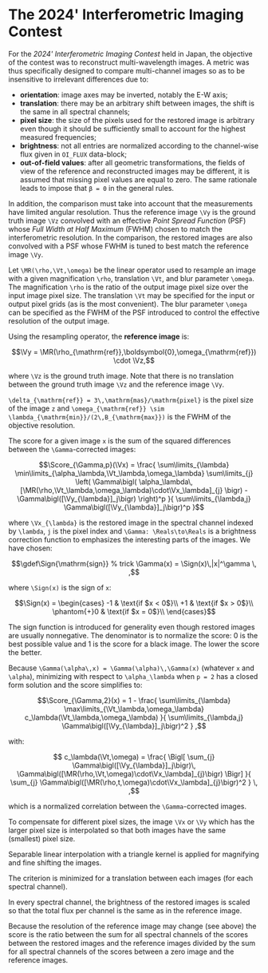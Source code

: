# The 2024' Interferometric Imaging Contest

For the _2024' Interferometric Imaging Contest_ held in Japan,
the objective of the contest was to reconstruct multi-wavelength images. A metric was thus
specifically designed to compare multi-channel images so as to be insensitive to
irrelevant differences due to:

* **orientation**: image axes may be inverted, notably the E-W axis;
* **translation**: there may be an arbitrary shift between images, the shift is the same
  in all spectral channels;
* **pixel size**: the size of the pixels used for the restored image is arbitrary even
  though it should be sufficiently small to account for the highest measured frequencies;
* **brightness**: not all entries are normalized according to the channel-wise flux given
  in `OI_FLUX` data-block;
* **out-of-field values**: after all geometric transformations, the fields of view of the
  reference and reconstructed images may be different, it is assumed that missing pixel
  values are equal to zero. The same rationale leads to impose that ``β = 0`` in the
  general rules.

In addition, the comparison must take into account that the measurements have limited
angular resolution. Thus the reference image ``\Vy`` is the ground truth image ``\Vz``
convolved with an effective _Point Spread Function_ (PSF) whose _Full Width at Half
Maximum_ (FWHM) chosen to match the interferometric resolution. In the comparison, the
restored images are also convolved with a PSF whose FWHM is tuned to best match the
reference image ``\Vy``.

Let ``\MR(\rho,\Vt,\omega)`` be the linear operator used to resample an image with a given
magnification ``\rho``, translation ``\Vt``, and blur parameter ``\omega``. The
magnification ``\rho`` is the ratio of the output image pixel size over the input image
pixel size. The translation ``\Vt`` may be specified for the input or output pixel grids
(as is the most convenient). The blur parameter ``\omega`` can be specified as the FWHM of
the PSF introduced to control the effective resolution of the output image.

Using the resampling operator, the **reference image** is:

``` math
\Vy = \MR(\rho_{\mathrm{ref}},\boldsymbol{0},\omega_{\mathrm{ref}}) \cdot \Vz,
```

where ``\Vz`` is the ground truth image. Note that there is no translation between the
ground truth image ``\Vz`` and the reference image ``\Vy``.

``\delta_{\mathrm{ref}} = 3\,\mathrm{mas}/\mathrm{pixel}`` is the pixel size of the image
``z`` and ``\omega_{\mathrm{ref}} \sim \lambda_{\mathrm{min}}/(2\,B_{\mathrm{max}})`` is
the FWHM of the objective resolution.

The score for a given image ``x`` is the sum of the squared differences between the
``\Gamma``-corrected images:

``` math
\Score_{\Gamma,p}(\Vx) = \frac{
  \sum\limits_{\lambda} \min\limits_{\alpha_\lambda,\Vt_\lambda,\omega_\lambda}
  \sum\limits_{j} \left(
      \Gamma\bigl(
        \alpha_\lambda\,
        [\MR(\rho,\Vt_\lambda,\omega_\lambda)\cdot\Vx_\lambda]_{j}
      \bigr)
      - \Gamma\bigl([\Vy_{\lambda}]_j\bigr)
     \right)^p
  }{
    \sum\limits_{\lambda,j} \Gamma\bigl([\Vy_{\lambda}]_j\bigr)^p
  }
```

where ``\Vx_{\lambda}`` is the restored image in the spectral channel indexed by
``\lambda``, ``j`` is the pixel index and ``\Gamma: \Reals\to\Reals`` is a brightness
correction function to emphasizes the interesting parts of the images. We have chosen:

``` math
\gdef\Sign{\mathrm{sign}} % trick
\Gamma(x) = \Sign(x)\,|x|^\gamma \, ,
```

where ``\Sign(x)`` is the sign of ``x``:

``` math
\Sign(x) = \begin{cases}
-1 & \text{if $x < 0$}\\
+1 & \text{if $x > 0$}\\
\phantom{+}0 & \text{if $x = 0$}\\
\end{cases}
```

The sign function is introduced for generality even though restored images are usually
nonnegative. The denominator is to normalize the score: 0 is the best possible value and 1
is the score for a black image. The lower the score the better.

Because ``\Gamma(\alpha\,x) = \Gamma(\alpha)\,\Gamma(x)`` (whatever ``x`` and ``\alpha``),
minimizing with respect to ``\alpha_\lambda`` when ``p = 2`` has a closed form solution
and the score simplifies to:

``` math
\Score_{\Gamma,2}(x) = 1 - \frac{
    \sum\limits_{\lambda} \max\limits_{\Vt_\lambda,\omega_\lambda}
    c_\lambda(\Vt_\lambda,\omega_\lambda)
  }{
    \sum\limits_{\lambda,j} \Gamma\bigl([\Vy_{\lambda}]_j\bigr)^2
  } ,
```

with:

``` math
  c_\lambda(\Vt,\omega) = \frac{
    \Bigl[
      \sum_{j}
      \Gamma\bigl([\Vy_{\lambda}]_j\bigr)\,
      \Gamma\bigl([\MR(\rho,\Vt,\omega)\cdot\Vx_\lambda]_{j}\bigr)
    \Bigr]
  }{
    \sum_{j}
    \Gamma\bigl([\MR(\rho,t,\omega)\cdot\Vx_\lambda]_{j}\bigr)^2
  } \, ,
```

which is a normalized correlation between the ``\Gamma``-corrected images.


To compensate for different pixel sizes, the image ``\Vx`` or ``\Vy`` which has the larger
pixel size is interpolated so that both images have the same (smallest) pixel size.

Separable linear interpolation with a triangle kernel is applied for magnifying and fine
shifting the images.

The criterion is minimized for a translation between each images (for each spectral
channel).

In every spectral channel, the brightness of the restored images is scaled so that the
total flux per channel is the same as in the reference image.

Because the resolution of the reference image may change (see above) the score is the
ratio between the sum for all spectral channels of the scores between the restored images
and the reference images divided by the sum for all spectral channels of the scores
between a zero image and the reference images.
